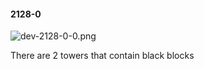 #### 2128-0
![dev-2128-0-0.png](https://github.com/lil-lab/nlvr/raw/master/nlvr/dev/images/4/dev-2128-0-0.png "dev-2128-0-0.png")

There are 2 towers that contain black blocks